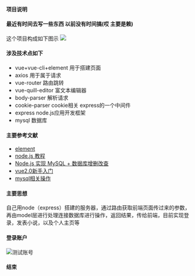 #### 项目说明
#### 最近有时间去写一些东西 以前没有时间搞(哎 主要是赖) 
这个项目构成如下图示
![](http://chuantu.xyz/t6/703/1573125769x992245926.png)
####    涉及技术点如下
+   vue+vue-cli+element 用于搭建页面
+   axios  用于属于请求
+   vue-router 路由跳转
+   vue-quill-editor  富文本编辑器
+   body-parser  解析请求
+   cookie-parser  cookie相关 express的一个中间件
+   express  node.js应用开发框架
+   mysql  数据库
#### 主要参考文献

+   [element](https://element.eleme.cn/#/zh-CN/component/input)
+   [node.js 教程](https://www.jmjc.tech/less/113)
+   [Node.js 实现 MySQL +   数据库增删改查](https://www.cnblogs.com/cckui/p/10904726.html)
+   [vue2.0新手入门](https://www.runoob.com/w3cnote/vue2-start-coding.html)
+  [mysql相关操作](https://www.cnblogs.com/vs-kaka/articles/11215157.html)
#### 主要思想
自己用node（express）搭建的服务器，通过路由获取前端页面传过来的参数，再由model层进行处理连接数据库进行操作，返回结果，传给前端，目前实现登录，发表小说，以及个人主页等
#### 登录账户
![测试账号](http://chuantu.xyz/t6/703/1573126940x2073530529.png)
#### 结束
